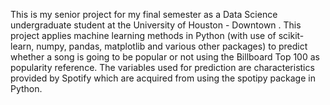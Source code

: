 This is my senior project for my final semester as a Data Science undergraduate student at the University of Houston - Downtown
. This project applies machine learning methods in Python (with use of scikit-learn, numpy, pandas, matplotlib and various other packages) to predict whether a song is going to be popular or not using the Billboard Top 100 as popularity reference. The variables used for prediction are characteristics provided by Spotify which are acquired from using the spotipy package in Python. 
